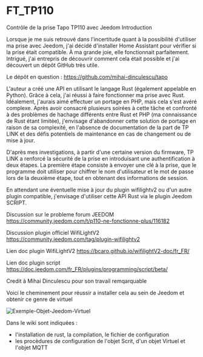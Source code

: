 # FT_TP110
Contrôle de la prise Tapo TP110 avec Jeedom
Introduction

Lorsque je me suis retrouvé dans l'incertitude quant à la possibilité d'utiliser ma prise avec Jeedom, j'ai décidé d'installer Home Assistant pour vérifier si la prise était compatible. À ma grande joie, elle fonctionnait parfaitement. Intrigué, j'ai entrepris de découvrir comment cela était possible et j'ai découvert un dépôt GitHub très utile.

Le dépôt en question : https://github.com/mihai-dinculescu/tapo

L'auteur a créé une API en utilisant le langage Rust (également appelable en Python). Grâce à cela, j'ai réussi à faire fonctionner ma prise avec Rust. Idéalement, j'aurais aimé effectuer un portage en PHP, mais cela s'est avéré complexe. Après avoir consacré plusieurs soirées à cette tâche et confronté à des problèmes de hachage différents entre Rust et PHP (ma connaissance de Rust étant limitée), j'envisage d'abandonner cette solution de portage en raison de sa complexité, en l'absence de documentation de la part de TP LINK et des défis potentiels de maintenance en cas de changement ou de mise à jour.

D'après mes investigations, à partir d'une certaine version du firmware, TP LINK a renforcé la sécurité de la prise en introduisant une authentification à deux étapes. La première étape consiste à envoyer une clé à la prise, que le programme doit utiliser pour chiffrer le nom d'utilisateur et le mot de passe lors de la deuxième étape, tout en obtenant des informations de session.

En attendant une éventuelle mise à jour du plugin wifilightv2 ou d'un autre plugin compatible, j'envisage d'utiliser cette API Rust via le plugin Jeedom SCRIPT.

Discussion sur le probleme forum JEEDOM https://community.jeedom.com/t/p110-ne-fonctionne-plus/116182

Discussion plugin officiel WifiLightV2 https://community.jeedom.com/tag/plugin-wifilightv2

Lien doc plugin WifiLightV2 https://bcaro.github.io/wifilightV2-doc/fr_FR/

Lien doc plugin script https://doc.jeedom.com/fr_FR/plugins/programming/script/beta/

Credit à Mihai Dinculescu pour son travail remqarquable


Voici le cheminement pour réussir a installer cela au sein de Jeedom et obtenir ce genre de virtuel 

![Exemple-Objet-Jeedom-Virtuel](https://github.com/fran6t/FT_TP110/assets/4406087/7d2df66f-f5c2-4134-b314-b2571cc10378)


Dans le wiki sont indiquées :
 - l'installation de rust, la compilation, le fichier de configuration
 - les procèdures de configuration de l'objet Scrit, d'un objet Virtuel et l'objet MQTT